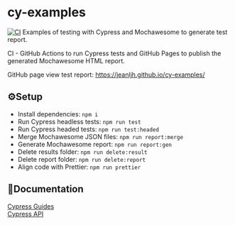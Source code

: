 # cy-examples

[![CI](https://github.com/jeanljh/cy-examples/actions/workflows/main.yml/badge.svg)](https://github.com/jeanljh/cy-examples/actions/workflows/main.yml)
Examples of testing with Cypress and Mochawesome to generate test report.

CI - GitHub Actions to run Cypress tests and GitHub Pages to publish the generated Mochawesome HTML report.

GitHub page view test report: https://jeanljh.github.io/cy-examples/

## ⚙Setup

- Install dependencies: `npm i`
- Run Cypress headless tests: `npm run test`
- Run Cypress headed tests: `npm run test:headed`
- Merge Mochawesome JSON files: `npm run report:merge`
- Generate Mochawesome report: `npm run report:gen`
- Delete results folder: `npm run delete:result`
- Delete report folder: `npm run delete:report`
- Align code with Prettier: `npm run prettier`

## 📖Documentation

<a href="https://docs.cypress.io/guides/overview/why-cypress">Cypress Guides</a>
</br>
<a href="https://docs.cypress.io/api/table-of-contents">Cypress API</a>
